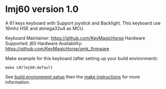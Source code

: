 lmj60 version 1.0
===

A 61 keys keyboard with Support joystick and Backlight.
This keyboard use 16mhz HSE and atmega32u4 as MCU.

Keyboard Maintainer: https://github.com/KeyMagicHorse
Hardware Supported: j60
Hardware Availability: https://github.com/KeyMagicHorse/qmk_firmware


Make example for this keyboard (after setting up your build environment):

    make LM/lmj60:default

See [build environment setup](https://docs.qmk.fm/#/getting_started_build_tools) then the [make instructions](https://docs.qmk.fm/#/getting_started_make_guide) for more information.
